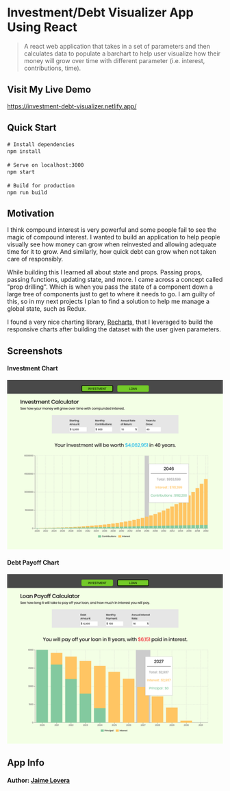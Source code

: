 # Investment/Debt Visualizer App Using React

> A react web application that takes in a set of parameters and then calculates data to populate a barchart to help user visualize how their money will grow over time with different parameter (i.e. interest, contributions, time).

## Visit My Live Demo

https://investment-debt-visualizer.netlify.app/

## Quick Start

```
# Install dependencies
npm install

# Serve on localhost:3000
npm start

# Build for production
npm run build
```

## Motivation

I think compound interest is very powerful and some people fail to see the magic of compound interest. I wanted to build an application to help people visually see how money can grow when reinvested and allowing adequate time for it to grow. And similarly, how quick debt can grow when not taken care of responsibly.

While building this I learned all about state and props. Passing props, passing functions, updating state, and more. I came across a concept called "prop drilling". Which is when you pass the state of a component down a large tree of components just to get to where it needs to go. I am guilty of this, so in my next projects I plan to find a solution to help me manage a global state, such as Redux.

I found a very nice charting library, [Recharts](https://recharts.org/en-US/), that I leveraged to build the responsive charts after building the dataset with the user given parameters.

## Screenshots

#### Investment Chart

![Investment Chart](./readme_screenshots/investment.png)

#### Debt Payoff Chart

![Debt Payoff Chart](./readme_screenshots/debt.png)

## App Info

#### Author: [Jaime Lovera](https://www.jaimelovera.com/)
